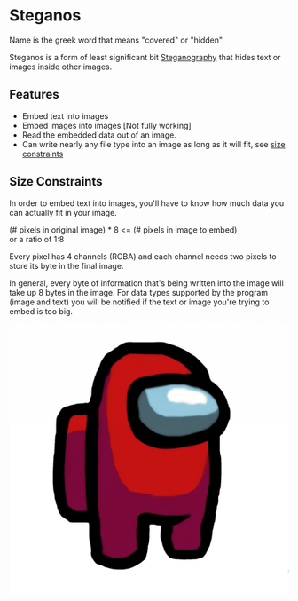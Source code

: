 # Steganos

Name is the greek word that means "covered" or "hidden"

Steganos is a form of least significant bit [Steganography](https://en.wikipedia.org/wiki/Steganography) that hides text
or images inside other images.

## Features

* Embed text into images
* Embed images into images [Not fully working]
* Read the embedded data out of an image.
* Can write nearly any file type into an image as long as it will fit, see [size constraints](#size-constraints)

## Size Constraints

In order to embed text into images, you'll have to know how much data you can actually fit in your image.

(# pixels in original image) * 8 <= (# pixels in image to embed)   
or a ratio of 1:8  

Every pixel has 4 channels (RGBA) and each channel needs two pixels to store its byte in the final image.  

In general, every byte of information that's being written into the image will take up 8 bytes in the image. For data
types supported by the program (image and text) you will be notified if the text or image you're trying to embed is too
big. 

![sus](sus.png)
